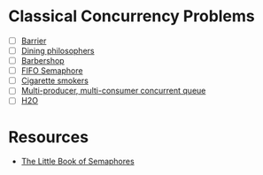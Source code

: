 # Classical Concurrency Problems

- [ ] [Barrier]()
- [ ] [Dining philosophers]()
- [ ] [Barbershop]()
- [ ] [FIFO Semaphore]()
- [ ] [Cigarette smokers]()
- [ ] [Multi-producer, multi-consumer concurrent queue]()
- [ ] [H2O](./H2O/README.md)

# Resources

- [The Little Book of Semaphores](https://greenteapress.com/wp/semaphores/)
